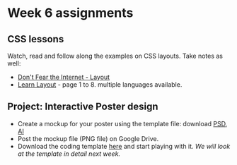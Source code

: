 # Week 6 assignments

## CSS lessons
Watch, read and follow along the examples on CSS layouts. Take notes as well:
  - [Don't Fear the Internet - Layout](https://vimeo.com/137320138)
  - [Learn Layout](http://learnlayout.com/) - page 1 to 8. multiple languages available.

## Project: Interactive Poster design
- Create a mockup for your poster using the template file: download [PSD](../files/web-poster-mockup-template.psd), [AI](../files/web-poster-mockup-template.ai)
- Post the mockup file (PNG file) on Google Drive.
- Download the coding template [here](../files/web-poster-code-template.zip) and start playing with it. *We will look at the template in detail next week.*
